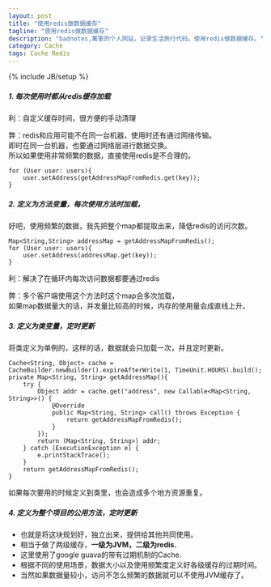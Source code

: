```yaml
---
layout: post
title: "使用redis做数据缓存"
tagline: "使用redis做数据缓存"
description: "badnotes,萬軍的个人网站，记录生活旅行代码。使用redis做数据缓存。"
category: Cache
tags: Cache Redis
---
```

{% include JB/setup %}


##### 1. 每次使用时都从redis缓存加载

利：自定义缓存时间，很方便的手动清理

弊：redis和应用可能不在同一台机器，使用时还有通过网络传输。   
   即时在同一台机器，也要通过网络层进行数据交换。  
   所以如果使用非常频繁的数据，直接使用redis是不合理的。

    for (User user: users){
        user.setAddress(getAddressMapFromRedis.get(key));
    }

##### 2. 定义为方法变量，每次使用方法时加载，

好吧，使用频繁的数据，我先把整个map都提取出来，降低redis的访问次数。

    Map<String,String> addressMap = getAddressMapFromRedis();
    for (User user: users){
        user.setAddress(addressMap.get(key));
    }
    
利：解决了在循环内每次访问数据都要通过redis

弊：多个客户端使用这个方法时这个map会多次加载，   
   如果map数据量大的话，并发量比较高的时候，内存的使用量会成直线上升。

##### 3. 定义为类变量，定时更新

将类定义为单例的，这样的话，数据就会只加载一次，并且定时更新。

    Cache<String, Object> cache = CacheBuilder.newBuilder().expireAfterWrite(1, TimeUnit.HOURS).build();
    private Map<String, String> getAddressMap(){
        try {
            Object addr = cache.get("address", new Callable<Map<String, String>>() {
                @Override
                public Map<String, String> call() throws Exception {
                    return getAddressMapFromRedis();
                }
            });
            return (Map<String, String>) addr;
        } catch (ExecutionException e) {
            e.printStackTrace();
        }
        return getAddressMapFromRedis();
    }
    
如果每次要用的时候定义到类里，也会造成多个地方资源重复。

##### 4. 定义为整个项目的公用方法，定时更新

* 也就是将这块规划好，独立出来，提供给其他共同使用。
* 相当于做了两级缓存，**一级为JVM，二级为redis.**
* 这里使用了google guava的带有过期机制的Cache.
* 根据不同的使用场景，数据大小以及使用频繁度定义好各级缓存的过期时间。
* 当然如果数据量较小，访问不怎么频繁的数据就可以不使用JVM缓存了。